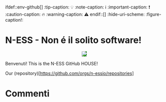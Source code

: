 ifdef::env-github[]
:tip-caption: :bulb:
:note-caption: :information_source:
:important-caption: :heavy_exclamation_mark:
:caution-caption: :fire:
:warning-caption: :warning:
endif::[]
:hide-uri-scheme:
:figure-caption!:

# N-ESS - Non é il solito software!

<p align="center">
  <img src="https://n-ess.io/ness/img/logo.png" style="background-color: green;">
</p>

Benvenuti! This is the N-ESS GitHub HOUSE! 

Our (repository)[https://github.com/orgs/n-essio/repositories] 


# Commenti
<!-- BLOG-POST-LIST:START -->
<!-- BLOG-POST-LIST:END -->
